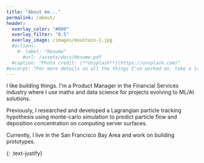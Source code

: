 ```yaml
---
title: "About me..."
permalink: /about/
header:
  overlay_color: "#000"
  overlay_filter: "0.5"
  overlay_image: /images/mountain-1.jpg
  #actions:
    #- label: "Resume"
      #url: /assets/docs/Resume.pdf
  #caption: "Photo credit: [**Unsplash**](https://unsplash.com)"
#excerpt: "For more details on all the things I've worked on, take a look at my resume."
---
```


I like building things. I'm a Product Manager in the Financial Services industry where I use maths and data science for projects evolving to ML/AI solutions. 

Previously, I researched and developed a Lagrangian particle tracking hypothesis using monte-carlo simulation to predict particle flow and deposition concentration on computing server surfaces.

Currently, I live in the San Francisco Bay Area and work on building prototypes.

{: .text-justify}


